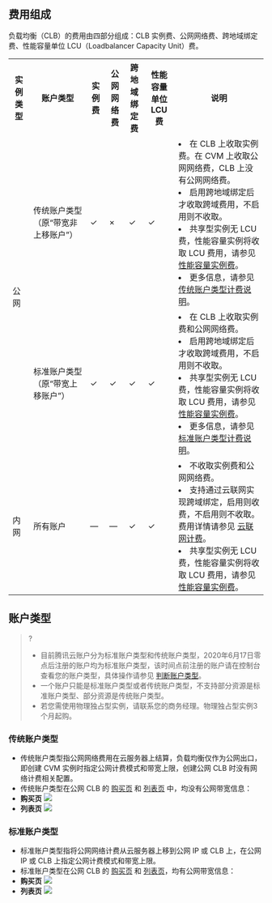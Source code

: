 ## 费用组成
负载均衡（CLB）的费用由四部分组成：CLB 实例费、公网网络费、跨地域绑定费、性能容量单位 LCU（Loadbalancer Capacity Unit）费。
<table>
<tr>
<th>实例类型 </th>
<th>账户类型 </th>
<th>实例费 </th>
<th>公网<br/>网络费 </th>
<th>跨地域<br/>绑定费 </th>
<th>性能容量单位<br/> LCU 费</th>
<th>说明 </th>
</tr>
<tr>
<td rowspan="2">公网 </td>
<td >传统账户类型（原“带宽非上移账户”） </td>
<td >&#10003; </td>
<td >× </td>
<td >&#10003;</td>
<td >&#10003;</td>
<td > <li>在 CLB 上收取实例费。在 CVM 上收取公网网络费，CLB 上没有公网网络费。 </li> <li>
启用跨地域绑定后才收取跨域费用，不启用则不收取。</li><li>共享型实例无 LCU 费，性能容量实例将收取 LCU 费用，请参见 <a href="https://cloud.tencent.com/document/product/214/42935#traffic-lcu">性能容量实例费</a>。</li> <li>更多信息，请参见 <a href="https://cloud.tencent.com/document/product/214/8848">传统账户类型计费说明</a>。</li></td>
</tr>
<tr>
<td >标准账户类型（原“带宽上移账户”） </td>
<td >&#10003; </td>
<td >&#10003; </td>
<td >&#10003; </td>
<td >&#10003;</td>
<td ><li>在 CLB 上收取实例费和公网网络费。 </li> <li>
启用跨地域绑定后才收取跨域费用，不启用则不收取。</li><li>共享型实例无 LCU 费，性能容量实例将收取 LCU 费用，请参见 <a href="https://cloud.tencent.com/document/product/214/42935#traffic-lcu">性能容量实例费</a>。</li>  <li>更多信息，请参见<a href="https://cloud.tencent.com/document/product/214/42935"> 标准账户类型计费说明</a>。</li> </td>
</tr>
<tr>
<td >内网 </td>
<td >所有账户 </td>
<td >—</td>
<td >— </td>
<td >&#10003;</td>
<td >&#10003;</td>
<td ><li>不收取实例费和公网网络费。 </li> <li>支持通过云联网实现跨域绑定，启用则收费，不启用则不收取。费用详情请参见 <a href="https://cloud.tencent.com/document/product/877/18676">云联网计费</a>。 </li><li>共享型实例无 LCU 费，性能容量实例将收取 LCU 费用，请参见 <a href="https://cloud.tencent.com/document/product/214/42935#traffic-lcu">性能容量实例费</a>。</li> </td>
</tr>
</table>


## 账户类型
>? 
>- 目前腾讯云账户分为标准账户类型和传统账户类型，2020年6月17日零点后注册的账户均为标准账户类型，该时间点前注册的账户请在控制台查看您的账户类型，具体操作请参见 [判断账户类型](https://cloud.tencent.com/document/product/1199/49090#judge)。
>- 一个账户只能是标准账户类型或者传统账户类型，不支持部分资源是标准账户类型、部分资源是传统账户类型。
>- 若您需使用物理独占型实例，请联系您的商务经理。物理独占型实例3个月起购。

### 传统账户类型
- 传统账户类型指公网网络费用在云服务器上结算，负载均衡仅作为公网出口，即创建 CVM 实例时指定公网计费模式和带宽上限，创建公网 CLB 时没有网络计费相关配置。
- 传统账户类型在公网 CLB 的 [购买页](https://buy.cloud.tencent.com/lb) 和 [列表页](https://console.cloud.tencent.com/clb) 中，均没有公网带宽信息：
 - **购买页**
   ![](https://main.qcloudimg.com/raw/35f2a382d38850e91bc7e696d0179c58.png)
 - **列表页**
   ![](https://main.qcloudimg.com/raw/7a6a6383145f46b4f688cf8b9c24973f.png)

### 标准账户类型

- 标准账户类型指将公网网络计费从云服务器上移到公网 IP 或 CLB 上，在公网 IP 或 CLB 上指定公网计费模式和带宽上限。
- 标准账户类型在公网 CLB 的 [购买页](https://buy.cloud.tencent.com/lb) 和 [列表页](https://console.cloud.tencent.com/clb)，均有公网带宽信息：
 - **购买页**
   ![](https://main.qcloudimg.com/raw/ec0ae4e6b953c777591e6dc6ac09d4a0.png)
 - **列表页**
   ![](https://main.qcloudimg.com/raw/0399d744eac7bcb2eb37184ab835dd92.png)

